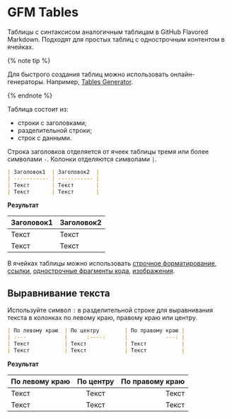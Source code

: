 # GFM Tables

Таблицы с синтаксисом аналогичным таблицам в GitHub Flavored Markdown. Подходят для простых таблиц с однострочным контентом в ячейках.

{% note tip %}

Для быстрого создания таблиц можно использовать онлайн-генераторы. Например, [Tables Generator](https://www.tablesgenerator.com/markdown_tables).

{% endnote %}

Таблица состоит из:
* строки с заголовками;
* разделительной строки;
* строк с данными.

Строка заголовков отделяется от ячеек таблицы тремя или более символами `-`. Колонки отделяются символами `|`.

```markdown
| Заголовок1  | Заголовок2  |
| ----------- | ----------- |
| Текст       | Текст       |
| Текст       | Текст       |
```

**Результат**

| Заголовок1  | Заголовок2  |
| ----------- | ----------- |
| Текст       | Текст       |
| Текст       | Текст       |

В ячейках таблицы можно использовать [строчное форматирование](../base.md#line), [ссылки](../links.md), [однострочные фрагменты кода](../code.md#inline), [изображения](../media.md#images).

## Выравнивание текста

Используйте символ `:` в разделительной строке для выравнивания текста в колонках по левому краю, правому краю или центру.

```markdown
| По левому краю  | По центру        | По правому краю |
| :---            |      :----:      |            ---: |
| Текст           | Текст            | Текст           |
| Текст           | Текст            | Текст           |
```

**Результат**

| По левому краю  |     По центру    | По правому краю |
| :---            |      :----:      |            ---: |
| Текст           | Текст            | Текст           |
| Текст           | Текст            | Текст           |

